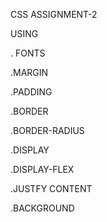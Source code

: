 CSS ASSIGNMENT-2

USING

. FONTS

.MARGIN

.PADDING

.BORDER

.BORDER-RADIUS

.DISPLAY

.DISPLAY-FLEX

.JUSTFY CONTENT

.BACKGROUND

